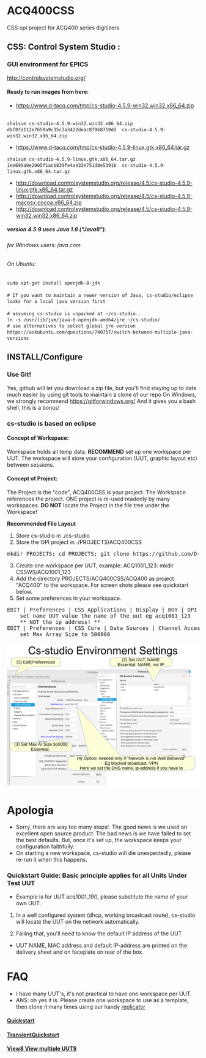 # ACQ400CSS
CSS opi project for ACQ400 series digitizers

## CSS: Control System Studio : 
### GUI environment for EPICS
http://controlsystemstudio.org/

#### Ready to run images from here: 

* https://www.d-tacq.com/tmp/cs-studio-4.5.9-win32.win32.x86_64.zip
```

sha1sum cs-studio-4.5.9-win32.win32.x86_64.zip
dbf8fd112e7650a9c35c3a3422deac87968759dd  cs-studio-4.5.9-win32.win32.x86_64.zip

```
* https://www.d-tacq.com/tmp/cs-studio-4.5.9-linux.gtk.x86_64.tar.gz
```
sha1sum cs-studio-4.5.9-linux.gtk.x86_64.tar.gz
1ee699a9e2005f1acb839fe4a433e751d8e5391b  cs-studio-4.5.9-linux.gtk.x86_64.tar.gz

```
* http://download.controlsystemstudio.org/release/4.5/cs-studio-4.5.9-linux.gtk.x86_64.tar.gz
* http://download.controlsystemstudio.org/release/4.5/cs-studio-4.5.9-macosx.cocoa.x86_64.zip
* http://download.controlsystemstudio.org/release/4.5/cs-studio-4.5.9-win32.win32.x86_64.zip

##### version 4.5.9 uses Java 1.8 ("Java8"). 

###### for Windows users: java.com

###### On Ubuntu: 

```
sudo apt-get install openjdk-8-jdk 

# If you want to maintain a newer version of Java, cs-studio/eclipse looks for a local java version first

# assuming cs-studio is unpacked at ~/cs-studio..
ln -s /usr/lib/jvm/java-8-openjdk-amd64/jre ~/cs-studio/
# use alternatives to select global jre version
https://askubuntu.com/questions/740757/switch-between-multiple-java-versions
```



## INSTALL/Configure

### Use Git!

Yes, github will let you download a zip file, but you'll find staying up to date much easier by using git tools to maintain a clone of our repo
On Windows, we strongly recommend https://gitforwindows.org/     And it gives you a bash shell, this is a bonus!

### cs-studio is based on eclipse

#### Concept of Workspace: 

Workspace holds all temp data. **RECOMMEND** set up one workspace per UUT. The workspace will store your configuration (UUT, graphic layout etc) between sessions.

#### Concept of Project: 
The Project is the "code", ACQ400CSS is your project. 
The Workspace references the project.
ONE project is re-used readonly by many workspaces.
**DO NOT** locate the Project in the file tree under the Workspace!

**Recommended File Layout**
1. Store cs-studio in ./cs-studio
2. Store the OPI project in ./PROJECTS/ACQ400CSS
<pre>
mkdir PROJECTS; cd PROJECTS; git clone https://github.com/D-TACQ/ACQ400CSS.git
</pre>
3. Create one workspace per UUT, example: ACQ1001_123: mkdir CSSWS/ACQ1001_123
4. Add the directory PROJECTS/ACQ400CSS/ACQ400 as project "ACQ400" to the workspace. For screen shots please see quickstart below.
5. Set some preferences in your workspace.
<pre>
EDIT | Preferences | CSS Applications | Display | BOY | OPI Runtime
    set name UUT value the name of the uut eg acq1001_123
    ** NOT the ip address! **
EDIT | Preferences | CSS Core | Data Sources | Channel Access :
    set Max Array Size to 500000
</pre>
![cs-studio-environment-settings](cs-studio-environment-settings.png)

# Apologia
 - Sorry, there are way too many steps!. The good news is we used an excellent open source product. The bad news is we have failed to set the best defaults. But, once it's set up, the workspace keeps your configuration faithfully.
 - On starting a new workspace, cs-studio will die unexpectedly, please re-run it when this happens.

### Quickstart Guide: Basic principle applies for all Units Under Test UUT
* Example is for UUT acq1001_190, please substitute the name of your own UUT.

 1. In a well configured system (dhcp, working broadcast route), cs-studio will locate the UUT on the network automatically.
 
 2. Failing that, you'll need to know the default IP address of the UUT
  * UUT NAME, MAC address and default IP-address are printed on the delivery sheet and on faceplate on rear of the box.

# FAQ
 * I have many UUT's, it's not practical to have one workspace per UUT.
  * ANS: oh yes it is. Please create one workspace to use as a template, then clone it many times using our handy [replicator](scripts/make_new_workspace.sh)


#### [Quickstart](https://github.com/D-TACQ/ACQ400CSS/blob/master/acq1001_acq430_quickstart.pdf)
#### [TransientQuickstart](https://github.com/D-TACQ/ACQ400CSS/releases/download/R20210414/acq2106-acq424-transient_capture_quickstart.pdf)
#### [View8 View multiple UUTS](https://github.com/D-TACQ/ACQ400CSS/releases/download/R211119/view8-setup.pdf)



